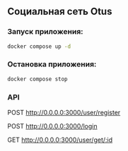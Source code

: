 ## Социальная сеть Otus

### Запуск приложения:
```bash
docker compose up -d
```
### Остановка приложения:
```bash
docker compose stop
```

### API

POST http://0.0.0.0:3000/user/register

POST http://0.0.0.0:3000/login

GET http://0.0.0.0:3000/user/get/:id